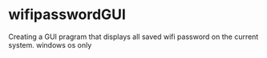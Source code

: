 # wifipasswordGUI
Creating a GUI pragram that displays all saved wifi password on the current system.
windows os only 
